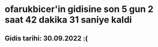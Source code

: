 # ofarukbicer'in gidisine son 5 gun 2 saat 42 dakika 31 saniye kaldi

## Gidis tarihi: 30.09.2022 :(